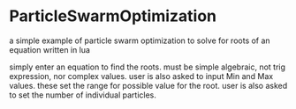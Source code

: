 # ParticleSwarmOptimization
a simple example of particle swarm optimization to solve for roots of an equation written in lua

simply enter an equation to find the roots. must be simple algebraic, not trig expression, nor complex values. 
user is also asked to input Min and Max values. these set the range for possible value for the root. 
user is also asked to set the number of individual particles. 


